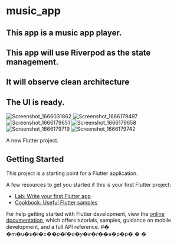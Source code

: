# music_app
## This app is a music app player. 
## This app will use Riverpod as the state management.
## It will observe clean architecture
## The UI is ready. 
![Screenshot_1666031862](https://user-images.githubusercontent.com/64620590/196682215-069168d5-9a52-4190-b4bd-bd00c2a5d3d3.png)
![Screenshot_1666179497](https://user-images.githubusercontent.com/64620590/196682223-eaa7b15e-5f8d-4653-8d54-c070339e9f70.png)
![Screenshot_1666179651](https://user-images.githubusercontent.com/64620590/196682228-86eb78d2-c7be-45af-9f26-a7a8f1c030c4.png)
![Screenshot_1666179658](https://user-images.githubusercontent.com/64620590/196682232-5bab7d5c-e558-410c-a848-ceb9de0e4336.png)
![Screenshot_1666179719](https://user-images.githubusercontent.com/64620590/196682245-65b6bbe7-493f-46c7-a756-d7f1f5d49c9d.png)
![Screenshot_1666179742](https://user-images.githubusercontent.com/64620590/196682263-35836b17-5ddd-4e82-923b-414cfd1bcc5d.png)


A new Flutter project.

## Getting Started

This project is a starting point for a Flutter application.

A few resources to get you started if this is your first Flutter project:

- [Lab: Write your first Flutter app](https://docs.flutter.dev/get-started/codelab)
- [Cookbook: Useful Flutter samples](https://docs.flutter.dev/cookbook)

For help getting started with Flutter development, view the
[online documentation](https://docs.flutter.dev/), which offers tutorials,
samples, guidance on mobile development, and a full API reference.
#� �m�u�s�i�c�_�p�l�a�y�e�r�_�a�p�p�
�
�
